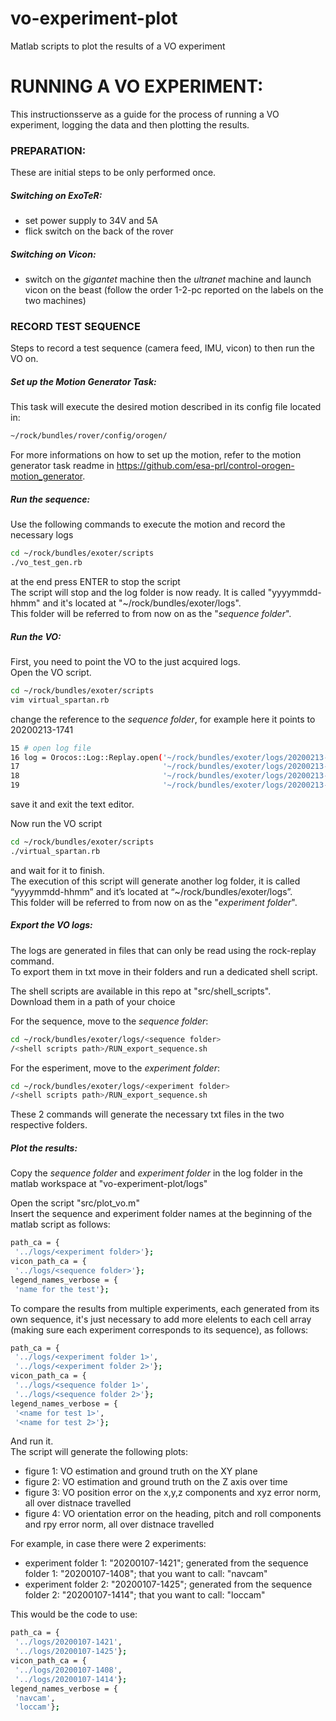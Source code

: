 # vo-experiment-plot
Matlab scripts to plot the results of a VO experiment

# RUNNING A VO EXPERIMENT:
This instructionsserve as a guide for the process of running a VO experiment, logging the data and then plotting the results.

### PREPARATION:
These are initial steps to be only performed once.

##### Switching on ExoTeR:
- set power supply to 34V and 5A
- flick switch on the back of the rover

##### Switching on Vicon:
- switch on the *gigantet* machine then the *ultranet* machine and launch vicon on the beast (follow the order 1-2-pc reported on the labels on the two machines)

### RECORD TEST SEQUENCE
Steps to record a test sequence (camera feed, IMU, vicon) to then run the VO on.

##### Set up the Motion Generator Task:
This task will execute the desired motion described in its config file located in:
```sh
~/rock/bundles/rover/config/orogen/
```
For more informations on how to set up the motion, refer to the motion generator task readme in https://github.com/esa-prl/control-orogen-motion_generator.

##### Run the sequence:
Use the following commands to execute the motion and record the necessary logs
```sh
cd ~/rock/bundles/exoter/scripts
./vo_test_gen.rb
```
at the end press ENTER to stop the script  
The script will stop and the log folder is now ready. It is called "yyyymmdd-hhmm" and it's located at "~/rock/bundles/exoter/logs".  
This folder will be referred to from now on as the "*sequence folder*".

##### Run the VO:
First, you need to point the VO to the just acquired logs.  
Open the VO script.

```sh
cd ~/rock/bundles/exoter/scripts
vim virtual_spartan.rb
```
change the reference to the *sequence folder*, for example here it points to 20200213-1741
```sh
15 # open log file 
16 log = Orocos::Log::Replay.open('~/rock/bundles/exoter/logs/20200213-1741/loccam.0.log',
17                                '~/rock/bundles/exoter/logs/20200213-1741/imu.0.log',
18                                '~/rock/bundles/exoter/logs/20200213-1741/control.0.log',
19                                '~/rock/bundles/exoter/logs/20200213-1741/vicon.0.log')
```
save it and exit the text editor.  

Now run the VO script
```sh
cd ~/rock/bundles/exoter/scripts
./virtual_spartan.rb
```
and wait for it to finish.  
The execution of this script will generate another log folder, it is called “yyyymmdd-hhmm” and it’s located at “~/rock/bundles/exoter/logs”.  
This folder will be referred to from now on as the "*experiment folder*".  

##### Export the VO logs:
The logs are generated in files that can only be read using the rock-replay command.  
To export them in txt move in their folders and run a dedicated shell script.

The shell scripts are available in this repo at "src/shell_scripts".  
Download them in a path of your choice 

For the sequence, move to the *sequence folder*:
```sh
cd ~/rock/bundles/exoter/logs/<sequence folder>
/<shell scripts path>/RUN_export_sequence.sh
```
For the esperiment, move to the *experiment folder*:
```sh
cd ~/rock/bundles/exoter/logs/<experiment folder>
/<shell scripts path>/RUN_export_sequence.sh
```

These 2 commands will generate the necessary txt files in the two respective folders.

##### Plot the results:
Copy the *sequence folder* and *experiment folder* in the log folder in the matlab workspace at "vo-experiment-plot/logs"

Open the script "src/plot_vo.m"  
Insert the sequence and experiment folder names at the beginning of the matlab script as follows:
```sh
path_ca = {
 '../logs/<experiment folder>'};
vicon_path_ca = {
 '../logs/<sequence folder>'};
legend_names_verbose = {
 'name for the test'};
 ```
To compare the results from multiple experiments, each generated from its own sequence, it's just necessary to add more elelents to each cell array (making sure each experiment corresponds to its sequence), as follows:
```sh
path_ca = {
 '../logs/<experiment folder 1>',
 '../logs/<experiment folder 2>'};
vicon_path_ca = {
 '../logs/<sequence folder 1>',
 '../logs/<sequence folder 2>'};
legend_names_verbose = {
 '<name for test 1>',
 '<name for test 2>'};
 ```
And run it.  
The script will generate the following plots:
- figure 1: VO estimation and ground truth on the XY plane
- figure 2: VO estimation and ground truth on the Z axis over time
- figure 3: VO position error on the x,y,z components and xyz error norm, all over distnace travelled
- figure 4: VO orientation error on the heading, pitch and roll components and rpy error norm, all over distnace travelled
 
 For example, in case there were 2 experiments:  
 - experiment folder 1: "20200107-1421"; generated from the sequence folder 1: "20200107-1408"; that you want to call: "navcam"
 - experiment folder 2: "20200107-1425"; generated from the sequence folder 2: "20200107-1414"; that you want to call: "loccam"

This would be the code to use:
```sh
path_ca = {
 '../logs/20200107-1421',
 '../logs/20200107-1425'};
vicon_path_ca = {
 '../logs/20200107-1408',
 '../logs/20200107-1414'};
legend_names_verbose = {
 'navcam',
 'loccam'};
 ```






